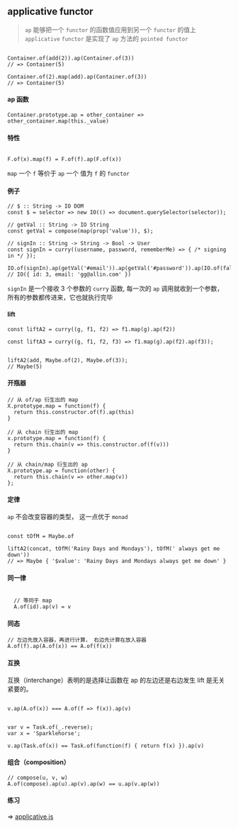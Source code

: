 ## applicative functor

> `ap` 能够把一个 `functor` 的函数值应用到另一个 `functor` 的值上
> `applicative` `functor` 是实现了 `ap` 方法的 `pointed functor`

```

Container.of(add(2)).ap(Container.of(3))
// => Container(5)

Container.of(2).map(add).ap(Container.of(3))
// => Container(5)

```

#### ap 函数

```
Container.prototype.ap = other_container => other_container.map(this._value)

```

#### 特性

```

F.of(x).map(f) = F.of(f).ap(F.of(x))

```
`map` 一个 `f` 等价于 `ap` 一个 值为 `f` 的 `functor`


#### 例子

```
// $ :: String -> IO DOM
const $ = selector => new IO(() => document.querySelector(selector));

// getVal :: String -> IO String
const getVal = compose(map(prop('value')), $);

// signIn :: String -> String -> Bool -> User
const signIn = curry((username, password, rememberMe) => { /* signing in */ });

IO.of(signIn).ap(getVal('#email')).ap(getVal('#password')).ap(IO.of(false));
// IO({ id: 3, email: 'gg@allin.com' })

```
`signIn` 是一个接收 3 个参数的 `curry` 函数, 每一次的 `ap` 调用就收到一个参数， 所有的参数都传进来，它也就执行完毕


#### lift

```
const liftA2 = curry((g, f1, f2) => f1.map(g).ap(f2))

const liftA3 = curry((g, f1, f2, f3) => f1.map(g).ap(f2).ap(f3));

```

```

liftA2(add, Maybe.of(2), Maybe.of(3));
// Maybe(5)

```

#### 开瓶器

```
// 从 of/ap 衍生出的 map
X.prototype.map = function(f) {
  return this.constructor.of(f).ap(this)
}

// 从 chain 衍生出的 map
x.prototype.map = function(f) {
  return this.chain(v => this.constructor.of(f(v)))
}

// 从 chain/map 衍生出的 ap
X.prototype.ap = function(other) {
  return this.chain(v => other.map(v))
};

```


#### 定律

`ap` 不会改变容器的类型， 这一点优于 `monad` 

```

const tOfM = Maybe.of

liftA2(concat, tOfM('Rainy Days and Mondays'), tOfM(' always get me down'))
// => Maybe { '$value': 'Rainy Days and Mondays always get me down' }

```

#### 同一律

```

  // 等同于 map
  A.of(id).ap(v) = v

```


#### 同态

```
// 左边先放入容器，再进行计算， 右边先计算在放入容器
A.of(f).ap(A.of(x)) == A.of(f(x))

```

#### 互换

互换（interchange）表明的是选择让函数在 ap 的左边还是右边发生 lift 是无关紧要的。
```

v.ap(A.of(x)) === A.of(f => f(x)).ap(v)


var v = Task.of(_.reverse);
var x = 'Sparklehorse';

v.ap(Task.of(x)) == Task.of(function(f) { return f(x) }).ap(v)

```

#### 组合（composition）

```
// compose(u, v, w)
A.of(compose).ap(u).ap(v).ap(w) == u.ap(v.ap(w))

```

#### 练习

=> [applicative.js](./js/applicative.js)
